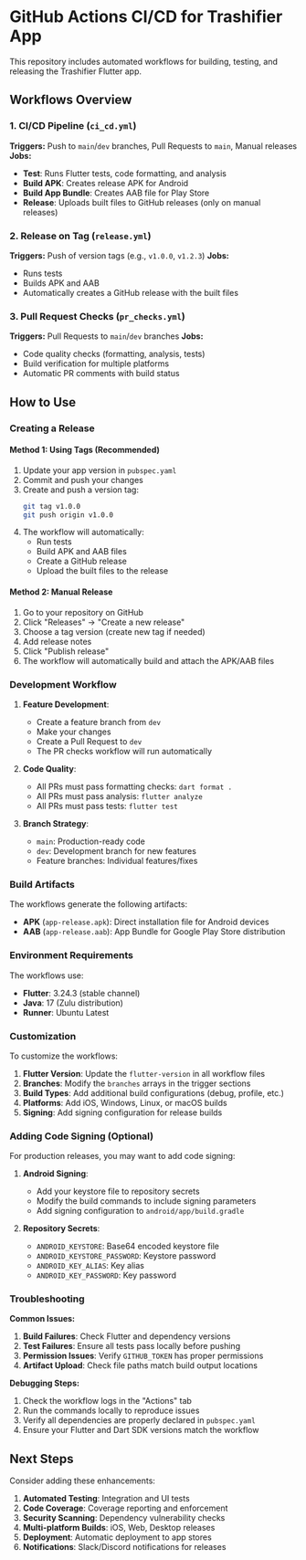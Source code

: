 # GitHub Actions CI/CD for Trashifier App

This repository includes automated workflows for building, testing, and releasing the Trashifier Flutter app.

## Workflows Overview

### 1. CI/CD Pipeline (`ci_cd.yml`)
**Triggers:** Push to `main`/`dev` branches, Pull Requests to `main`, Manual releases
**Jobs:**
- **Test**: Runs Flutter tests, code formatting, and analysis
- **Build APK**: Creates release APK for Android
- **Build App Bundle**: Creates AAB file for Play Store
- **Release**: Uploads built files to GitHub releases (only on manual releases)

### 2. Release on Tag (`release.yml`)
**Triggers:** Push of version tags (e.g., `v1.0.0`, `v1.2.3`)
**Jobs:**
- Runs tests
- Builds APK and AAB
- Automatically creates a GitHub release with the built files

### 3. Pull Request Checks (`pr_checks.yml`)
**Triggers:** Pull Requests to `main`/`dev` branches
**Jobs:**
- Code quality checks (formatting, analysis, tests)
- Build verification for multiple platforms
- Automatic PR comments with build status

## How to Use

### Creating a Release

#### Method 1: Using Tags (Recommended)
1. Update your app version in `pubspec.yaml`
2. Commit and push your changes
3. Create and push a version tag:
   ```bash
   git tag v1.0.0
   git push origin v1.0.0
   ```
4. The workflow will automatically:
   - Run tests
   - Build APK and AAB files
   - Create a GitHub release
   - Upload the built files to the release

#### Method 2: Manual Release
1. Go to your repository on GitHub
2. Click "Releases" → "Create a new release"
3. Choose a tag version (create new tag if needed)
4. Add release notes
5. Click "Publish release"
6. The workflow will automatically build and attach the APK/AAB files

### Development Workflow

1. **Feature Development**:
   - Create a feature branch from `dev`
   - Make your changes
   - Create a Pull Request to `dev`
   - The PR checks workflow will run automatically

2. **Code Quality**:
   - All PRs must pass formatting checks: `dart format .`
   - All PRs must pass analysis: `flutter analyze`
   - All PRs must pass tests: `flutter test`

3. **Branch Strategy**:
   - `main`: Production-ready code
   - `dev`: Development branch for new features
   - Feature branches: Individual features/fixes

### Build Artifacts

The workflows generate the following artifacts:

- **APK** (`app-release.apk`): Direct installation file for Android devices
- **AAB** (`app-release.aab`): App Bundle for Google Play Store distribution

### Environment Requirements

The workflows use:
- **Flutter**: 3.24.3 (stable channel)
- **Java**: 17 (Zulu distribution)
- **Runner**: Ubuntu Latest

### Customization

To customize the workflows:

1. **Flutter Version**: Update the `flutter-version` in all workflow files
2. **Branches**: Modify the `branches` arrays in the trigger sections
3. **Build Types**: Add additional build configurations (debug, profile, etc.)
4. **Platforms**: Add iOS, Windows, Linux, or macOS builds
5. **Signing**: Add signing configuration for release builds

### Adding Code Signing (Optional)

For production releases, you may want to add code signing:

1. **Android Signing**:
   - Add your keystore file to repository secrets
   - Modify the build commands to include signing parameters
   - Add signing configuration to `android/app/build.gradle`

2. **Repository Secrets**:
   - `ANDROID_KEYSTORE`: Base64 encoded keystore file
   - `ANDROID_KEYSTORE_PASSWORD`: Keystore password
   - `ANDROID_KEY_ALIAS`: Key alias
   - `ANDROID_KEY_PASSWORD`: Key password

### Troubleshooting

**Common Issues:**

1. **Build Failures**: Check Flutter and dependency versions
2. **Test Failures**: Ensure all tests pass locally before pushing
3. **Permission Issues**: Verify `GITHUB_TOKEN` has proper permissions
4. **Artifact Upload**: Check file paths match build output locations

**Debugging Steps:**

1. Check the workflow logs in the "Actions" tab
2. Run the commands locally to reproduce issues
3. Verify all dependencies are properly declared in `pubspec.yaml`
4. Ensure your Flutter and Dart SDK versions match the workflow

## Next Steps

Consider adding these enhancements:

1. **Automated Testing**: Integration and UI tests
2. **Code Coverage**: Coverage reporting and enforcement
3. **Security Scanning**: Dependency vulnerability checks
4. **Multi-platform Builds**: iOS, Web, Desktop releases
5. **Deployment**: Automatic deployment to app stores
6. **Notifications**: Slack/Discord notifications for releases